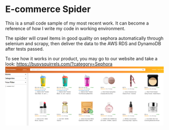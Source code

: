 # E-commerce Spider

This is a small code sample of my most recent work. It can become a reference of how I write my code in working environment.

The spider will crawl items in good quality on sephora automatically through selenium and scrapy, then deliver the data to the AWS RDS and DynamoDB after tests passed.

To see how it works in our product, you may go to our website and take a look: https://busysquirrels.com/?category=Sephora
![alt text](https://github.com/Azure-Whale/Wrok-Sample-1----Spider/blob/main/screen_shot.jpg)
